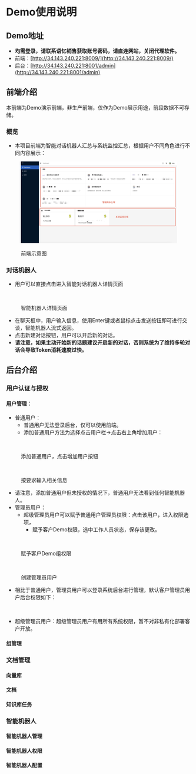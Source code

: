 # Demo使用说明

## Demo地址 <a href="#lrjnr" id="lrjnr"></a>

* **均需登录，请联系语忆销售获取账号密码，请直连网站，关闭代理软件。**
* 前端：[http://34.143.240.221:8009/](http://34.143.240.221:8009/)
* 后台：[http://34.143.240.221:8001/admin](http://34.143.240.221:8001/admin)

## 前端介绍

本前端为Demo演示前端，非生产前端，仅作为Demo展示用途，前段数据不可存储。

### 概览

* 本项目前端为智能对话机器人汇总与系统监控汇总，根据用户不同角色进行不同内容展示：

<figure><img src="https://raw.githubusercontent.com/tonyhuang2022/GenAI-Platform-doc/main/.gitbook/assets/image.png" alt=""><figcaption><p>前端示意图</p></figcaption></figure>




### 对话机器人

* 用户可以直接点击进入智能对话机器人详情页面

<figure><img src="https://raw.githubusercontent.com/tonyhuang2022/GenAI-Platform-doc/main/.gitbook/assets/image(1).png" alt=""><figcaption><p>智能机器人详情页面</p></figcaption></figure>

* 在聊天框中，用户输入信息，使用Enter键或者鼠标点击发送按钮即可进行交谈，智能机器人流式返回。
* 点击新建对话按钮，用户可以开启新的对话。
* **请注意，如果主动开始新的话题建议开启新的对话，否则系统为了维持多轮对话会导致Token消耗速度过快。**

## 后台介绍

### 用户认证与授权

#### 用户管理：

* 普通用户：
  * 普通用户无法登录后台，仅可以使用前端。
  * 添加普通用户方法为选择点击用户栏->点击右上角增加用户：

<figure><img src="https://raw.githubusercontent.com/tonyhuang2022/GenAI-Platform-doc/main/.gitbook/assets/image(2).png" alt=""><figcaption><p>添加普通用户，点击增加用户按钮</p></figcaption></figure>

<figure><img src="https://raw.githubusercontent.com/tonyhuang2022/GenAI-Platform-doc/main/.gitbook/assets/image(3).png" alt=""><figcaption><p>按要求输入相关信息</p></figcaption></figure>

  * 请注意，添加普通用户但未授权的情况下，普通用户无法看到任何智能机器人。
* 管理员用户：
  * 超级管理员用户可以赋予普通用户管理员权限：点击该用户，进入权限选项，
    * 赋予客户Demo权限，选中工作人员状态，保存该更改。

<figure><img src="https://raw.githubusercontent.com/tonyhuang2022/GenAI-Platform-doc/main/.gitbook/assets/image(6).png" alt=""><figcaption><p>赋予客户Demo组权限</p></figcaption></figure>

<figure><img src="https://raw.githubusercontent.com/tonyhuang2022/GenAI-Platform-doc/main/.gitbook/assets/image(4).png" alt=""><figcaption><p>创建管理员用户</p></figcaption></figure>

* 相比于普通用户，管理员用户可以登录系统后台进行管理，默认客户管理员用户后台权限如下：
<figure><img src="https://raw.githubusercontent.com/tonyhuang2022/GenAI-Platform-doc/main/.gitbook/assets/image(5).png" alt=""><figcaption></figcaption></figure>

* 超级管理员用户：超级管理员用户有用所有系统权限，暂不对非私有化部署客户开放。

#### 组管理

### 文档管理

#### 向量库

#### 文档

#### 知识库任务

### 智能机器人

#### 智能机器人管理

#### 智能机器人权限

#### 智能机器人配置

##

##
